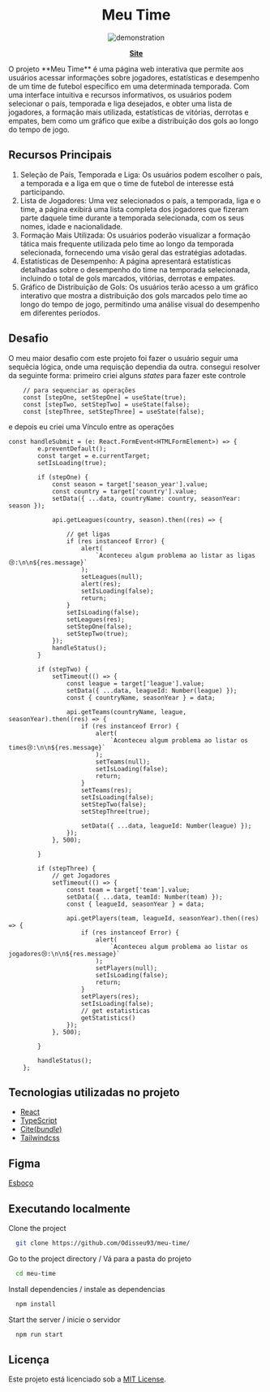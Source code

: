 <div align="center">

# Meu Time

![demonstration](https://github.com/Odisseu93/meu-time/assets/76600539/aa3c9c65-8336-4be3-9a8c-099505a5f06a)


[**Site**](https://meu-time-rho.vercel.app/)
</div>
O projeto **Meu Time** é uma página web interativa que permite aos usuários acessar informações sobre jogadores,
estatísticas e desempenho de um time de futebol específico em uma determinada temporada. 
Com uma interface intuitiva e recursos informativos, os usuários podem selecionar o país, temporada e liga desejados,
e obter uma lista de jogadores, a formação mais utilizada, estatísticas de vitórias, derrotas e empates, 
bem como um gráfico que exibe a distribuição dos gols ao longo do tempo de jogo.

## Recursos Principais

1. Seleção de País, Temporada e Liga: Os usuários podem escolher o país, a temporada e a liga em que o time de futebol de interesse está participando.
2. Lista de Jogadores: Uma vez selecionados o país, a temporada, liga e o time,
 a página exibirá uma lista completa dos jogadores que fizeram parte daquele time durante a temporada selecionada, com os seus nomes, idade e nacionalidade.
3. Formação Mais Utilizada: Os usuários poderão visualizar a formação tática mais frequente utilizada pelo time ao longo da temporada selecionada,
 fornecendo uma visão geral das estratégias adotadas.
4. Estatísticas de Desempenho: A página apresentará estatísticas detalhadas sobre o desempenho do time na temporada selecionada,
 incluindo o total de gols marcados, vitórias, derrotas e empates.
5. Gráfico de Distribuição de Gols: Os usuários terão acesso a um gráfico interativo que mostra a distribuição dos gols marcados pelo time ao longo do tempo de jogo,
 permitindo uma análise visual do desempenho em diferentes períodos.


## Desafio
O meu maior desafio com este projeto foi fazer o usuário seguir uma sequêcia lógica, onde uma requisção dependia da outra.
consegui resolver da seguinte forma:
primeiro criei alguns _states_ para fazer este controle

```tsx
	// para sequenciar as operações
	const [stepOne, setStepOne] = useState(true);
	const [stepTwo, setStepTwo] = useState(false);
	const [stepThree, setStepThree] = useState(false);
```

e depois eu criei uma Vínculo entre as operações
```tsx 
const handleSubmit = (e: React.FormEvent<HTMLFormElement>) => {
		e.preventDefault();
		const target = e.currentTarget;
		setIsLoading(true);

		if (stepOne) {
			const season = target['season_year'].value;
			const country = target['country'].value;
			setData({ ...data, countryName: country, seasonYear: season });

			api.getLeagues(country, season).then((res) => {
				
				// get ligas
				if (res instanceof Error) {
					alert(
						`Aconteceu algum problema ao listar as ligas😢:\n\n${res.message}`
					);
					setLeagues(null);
					alert(res);
					setIsLoading(false);
					return;
				}
				setIsLoading(false);
				setLeagues(res);
				setStepOne(false);
				setStepTwo(true);
			});
			handleStatus();
		}

		if (stepTwo) {
			setTimeout(() => {
				const league = target['league'].value;
				setData({ ...data, leagueId: Number(league) });
				const { countryName, seasonYear } = data;

				api.getTeams(countryName, league, seasonYear).then((res) => {
					if (res instanceof Error) {
						alert(
							`Aconteceu algum problema ao listar os times😢:\n\n${res.message}`
						);
						setTeams(null);
						setIsLoading(false);
						return;
					}
					setTeams(res);
					setIsLoading(false);
					setStepTwo(false);
					setStepThree(true);

					setData({ ...data, leagueId: Number(league) });
				});
			}, 500);

		}

		if (stepThree) {
			// get Jogadores
			setTimeout(() => {
				const team = target['team'].value;
				setData({ ...data, teamId: Number(team) });
				const { leagueId, seasonYear } = data;

				api.getPlayers(team, leagueId, seasonYear).then((res) => {
					if (res instanceof Error) {
						alert(
							`Aconteceu algum problema ao listar os jogadores😢:\n\n${res.message}`
						);
						setPlayers(null);
						setIsLoading(false);
						return;
					}
					setPlayers(res);
					setIsLoading(false);
					// get estatisticas
					getStatistics()
				});
			}, 500);

		}
		
		handleStatus();
	};
```

## Tecnologias utilizadas no projeto
- [React](https://react.dev/)
- [TypeScript](https://www.typescriptlang.org/)
- [Cite(*bundle*)](https://vitejs.dev/)
- [Tailwindcss](https://tailwindcss.com/)

## Figma
[Esboço](https://www.figma.com/file/mzxhUWY48YV4xHpa6TRXYa/Meu-Time?type=design&node-id=0-1&t=rbtAQlXrsrwT58mU-0)

## Executando localmente

Clone the project

```bash
  git clone https://github.com/Odisseu93/meu-time/
```

Go to the project directory / Vá para a pasta do projeto

```bash
  cd meu-time
```

Install dependencies / instale as dependencias

```bash
  npm install
```

Start the server / inicie o servidor

```bash
  npm run start
```

## Licença

Este projeto está licenciado sob a [MIT License](LICENSE.md).
